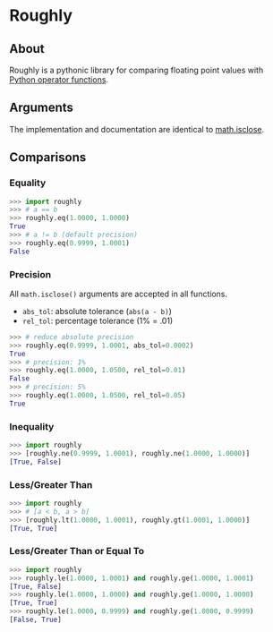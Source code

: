 # Roughly

## About

Roughly is a pythonic library for comparing floating point values with
[Python operator functions](https://docs.python.org/2/library/operator.html#mapping-operators-to-functions).

## Arguments

The implementation and documentation are identical to
[math.isclose](https://docs.python.org/3/library/math.html#number-theoretic-and-representation-functions).

## Comparisons

### Equality

```py
>>> import roughly
>>> # a == b
>>> roughly.eq(1.0000, 1.0000)
True
>>> # a != b (default precision)
>>> roughly.eq(0.9999, 1.0001)
False
```

### Precision

All `math.isclose()` arguments are accepted in all functions.

* `abs_tol`: absolute tolerance (`abs(a - b)`)
* `rel_tol`: percentage tolerance (1% = .01)

```py
>>> # reduce absolute precision
>>> roughly.eq(0.9999, 1.0001, abs_tol=0.0002)
True
>>> # precision: 1%
>>> roughly.eq(1.0000, 1.0500, rel_tol=0.01)
False
>>> # precision: 5%
>>> roughly.eq(1.0000, 1.0500, rel_tol=0.05)
True
```

### Inequality

```py
>>> import roughly
>>> [roughly.ne(0.9999, 1.0001), roughly.ne(1.0000, 1.0000)]
[True, False]
```

### Less/Greater Than

```py
>>> import roughly
>>> # [a < b, a > b]
>>> [roughly.lt(1.0000, 1.0001), roughly.gt(1.0001, 1.0000)]
[True, True]
```

### Less/Greater Than or Equal To

```py
>>> import roughly
>>> roughly.le(1.0000, 1.0001) and roughly.ge(1.0000, 1.0001)
[True, False]
>>> roughly.le(1.0000, 1.0000) and roughly.ge(1.0000, 1.0000)
[True, True]
>>> roughly.le(1.0000, 0.9999) and roughly.ge(1.0000, 0.9999)
[False, True]
```
